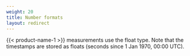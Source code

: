 ```yaml
---
weight: 20
title: Number formats
layout: redirect
---
```


{{< product-name-1 >}} measurements use the float type. Note that the timestamps are stored as floats (seconds since 1 Jan 1970, 00:00 UTC).